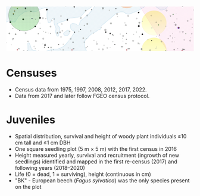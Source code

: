 ![ortophoto](https://github.com/VUKOZ-OEL/bluecat-data-pool/blob/main/docs/assets/images/mapa.png?raw=true) 
# Censuses


- Census data from 1975, 1997, 2008, 2012, 2017, 2022.
- Data from 2017 and later follow FGEO census protocol.


# Juveniles

- Spatial distribution, survival and height of woody plant individuals ≥10 cm tall and ≤1 cm DBH
- One square seedling plot (5 m	× 5 m) with the first census in 2016
- Height measured yearly, survival and recruitment (ingrowth of new seedlings) identified and mapped in the first re-census (2017) and following years (2018–2020)
- Life (0 = dead, 1 = surviving), height (continuous in cm)
- "BK" - European beech (_Fagus sylvatica_) was the only species present on the plot
